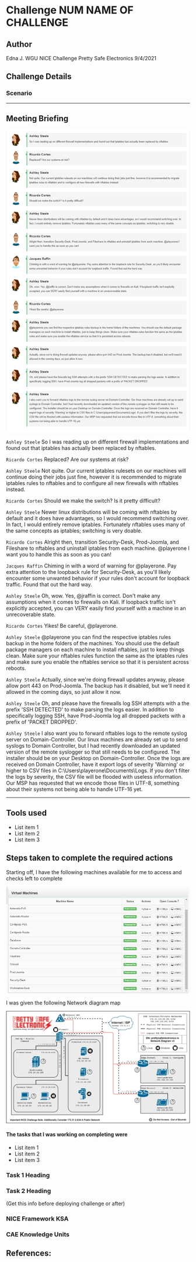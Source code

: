 # Challenge NUM  NAME OF CHALLENGE

## Author
Edna J.
WGU NICE Challenge
Pretty Safe Electronics
9/4/2021

## Challenge Details


### Scenario


-----
## Meeting Briefing

![Meeting Info](./images/Meeting.PNG)

`Ashley Steele`
So I was reading up on different firewall implementations and found out that iptables has actually been replaced by nftables.

`Ricardo Cortes`
Replaced? Are our systems at risk?

`Ashley Steele`
Not quite. Our current iptables rulesets on our machines will continue doing their jobs just fine, however it is recommended to migrate iptables rules to nftables and to configure all new firewalls with nftables instead.

`Ricardo Cortes`
Should we make the switch? Is it pretty difficult?

`Ashley Steele`
Newer linux distributions will be coming with nftables by default and it does have advantages, so I would recommend switching over. In fact, I would entirely remove iptables. Fortunately nftables uses many of the same concepts as iptables; switching is very doable.

`Ricardo Cortes`
Alright then, transition Security-Desk, Prod-Joomla, and Fileshare to nftables and uninstall iptables from each machine. @playerone I want you to handle this as soon as you can!

`Jacques Raffin`
Chiming in with a word of warning for @playerone. Pay extra attention to the loopback rule for Security-Desk, as you'll likely encounter some unwanted behavior if your rules don't account for loopback traffic. Found that out the hard way.

`Ashley Steele`
Oh, wow. Yes, @jraffin is correct. Don't make any assumptions when it comes to firewalls on Kali. If loopback traffic isn't explicitly accepted, you can VERY easily find yourself with a machine in an unrecoverable state.

`Ricardo Cortes`
Yikes! Be careful, @playerone.

`Ashley Steele`
@playerone you can find the respective iptables rules backup in the home folders of the machines. You should use the default package managers on each machine to install nftables, just to keep things clean. Make sure your nftables rules function the same as the iptables rules and make sure you enable the nftables service so that it is persistent across reboots.

`Ashley Steele`
Actually, since we're doing firewall updates anyway, please allow port 443 on Prod-Joomla. The backup has it disabled, but we'll need it allowed in the coming days, so just allow it now.

`Ashley Steele`
Oh, and please have the firewalls log SSH attempts with a the prefix 'SSH DETECTED' to make parsing the logs easier. In addition to specifically logging SSH, have Prod-Joomla log all dropped packets with a prefix of 'PACKET DROPPED'.

`Ashley Steele`
I also want you to forward nftables logs to the remote syslog server on Domain-Controller. Our linux machines are already set up to send syslogs to Domain Controller, but I had recently downloaded an updated version of the remote syslogger so that still needs to be configured. The installer should be on your Desktop on Domain-Controller. Once the logs are received on Domain Controller, have it export logs of severity 'Warning' or higher to CSV files in C:\Users\playerone\Documents\Logs\. If you don't filter the logs by severity, the CSV file will be flooded with useless information. Our MSP has requested that we encode those files in UTF-8, something about their systems not being able to handle UTF-16 yet.


---
## Tools used

 - List item 1
 - List item 2
 - List item 3


## Steps taken to complete the required actions

Starting off, I have the following machines available for me to access and checks left to complete

![VMsAvailable](./images/VMs-available.PNG)

I was given the following Network diagram map

![PD-map](./images/PD-map.jpg)

#### The tasks that I was working on completing were
 - List item 1
 - List item 2
 - List item 3


### Task 1 Heading

### Task 2 Heading




(Get this info before deploying challenge or after)
### NICE Framework KSA


### CAE Knowledge Units


## References:

